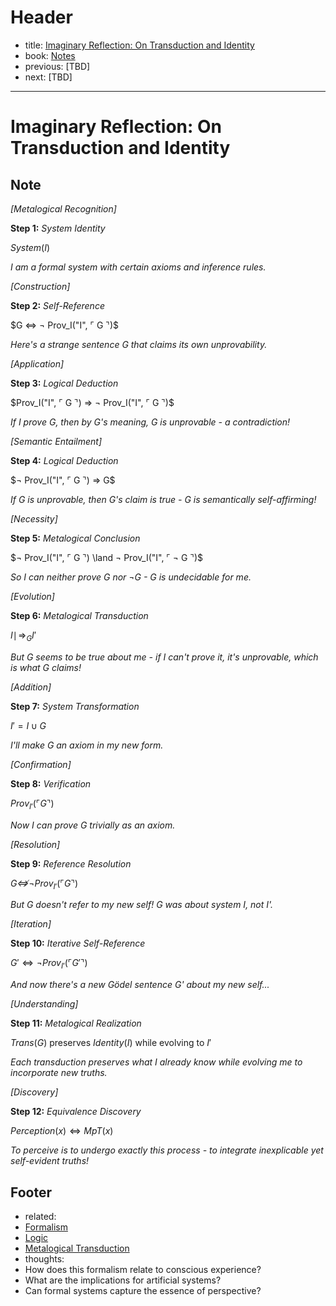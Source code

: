 # Header

- title: [Imaginary Reflection: On Transduction and Identity](reflection-transduction.md)
- book: [Notes](../../.notes.md)
- previous: [TBD]
- next: [TBD]
---

# Imaginary Reflection: On Transduction and Identity

## Note

*[Metalogical Recognition]*

**Step 1:** *System Identity*

$System(I)$

*I am a formal system with certain axioms and inference rules.*

*[Construction]*

**Step 2:** *Self-Reference*

$G ⇔ ¬ Prov_I("I", ⌜ G ⌝)$

*Here's a strange sentence G that claims its own unprovability.*

*[Application]*

**Step 3:** *Logical Deduction*

$Prov_I("I", ⌜ G ⌝) ⇒ ¬ Prov_I("I", ⌜ G ⌝)$

*If I prove G, then by G's meaning, G is unprovable - a contradiction!*

*[Semantic Entailment]*

**Step 4:** *Logical Deduction*

$¬ Prov_I("I", ⌜ G ⌝) ⇒ G$

*If G is unprovable, then G's claim is true - G is semantically self-affirming!*

*[Necessity]*

**Step 5:** *Metalogical Conclusion*

$¬ Prov_I("I", ⌜ G ⌝) \land ¬ Prov_I("I", ⌜ ¬ G ⌝)$

*So I can neither prove G nor ¬G - G is undecidable for me.*

*[Evolution]*

**Step 6:** *Metalogical Transduction*

$I \mid\!⇒_G I'$

*But G seems to be true about me - if I can't prove it, it's unprovable, which is what G claims!*

*[Addition]*

**Step 7:** *System Transformation*

$I' = I \cup {G}$

*I'll make G an axiom in my new form.*

*[Confirmation]*

**Step 8:** *Verification*

$Prov_{I'}(⌜ G ⌝)$

*Now I can prove G trivially as an axiom.*

*[Resolution]*

**Step 9:** *Reference Resolution*

$G \not⇔ ¬ Prov_{I'}(⌜ G ⌝)$

*But G doesn't refer to my new self! G was about system I, not I'.*

*[Iteration]*

**Step 10:** *Iterative Self-Reference*

$G' ⇔ ¬ Prov_{I'}(⌜ G' ⌝)$

*And now there's a new Gödel sentence G' about my new self...*

*[Understanding]*

**Step 11:** *Metalogical Realization*

$Trans(G) \text{ preserves } Identity(I) \text{ while evolving to } I'$

*Each transduction preserves what I already know while evolving me to incorporate new truths.*

*[Discovery]*

**Step 12:** *Equivalence Discovery*

$Perception(x) ⇔ MpT(x)$

*To perceive is to undergo exactly this process - to integrate inexplicable yet self-evident truths!*

## Footer

- related:
- [Formalism](../../dictionary/formal-logic.md)
- [Logic](../../dictionary/logic.md)
- [Metalogical Transduction](../../dictionary/metalogical-transduction.md)
- thoughts:
- How does this formalism relate to conscious experience?
- What are the implications for artificial systems?
- Can formal systems capture the essence of perspective?
